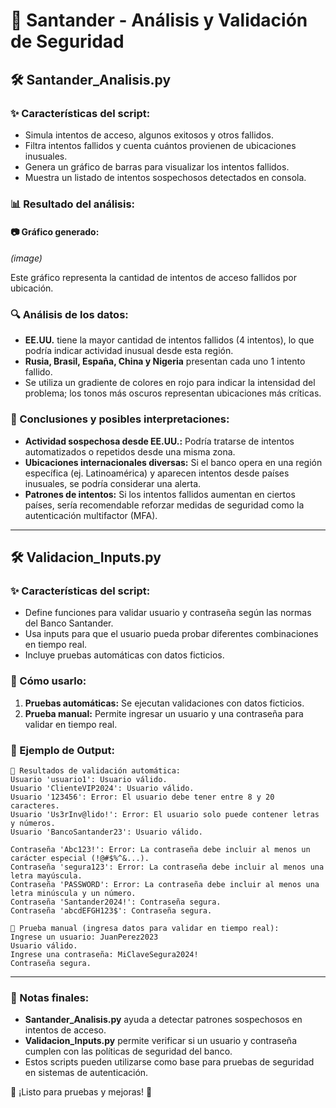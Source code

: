 # 📌 Santander - Análisis y Validación de Seguridad

## 🛠 Santander_Analisis.py

### ✨ Características del script:
- Simula intentos de acceso, algunos exitosos y otros fallidos.
- Filtra intentos fallidos y cuenta cuántos provienen de ubicaciones inusuales.
- Genera un gráfico de barras para visualizar los intentos fallidos.
- Muestra un listado de intentos sospechosos detectados en consola.

### 📊 Resultado del análisis:

#### 📷 **Gráfico generado:**
_(image)_

Este gráfico representa la cantidad de intentos de acceso fallidos por ubicación.

### 🔍 Análisis de los datos:
- **EE.UU.** tiene la mayor cantidad de intentos fallidos (4 intentos), lo que podría indicar actividad inusual desde esta región.
- **Rusia, Brasil, España, China y Nigeria** presentan cada uno 1 intento fallido.
- Se utiliza un gradiente de colores en rojo para indicar la intensidad del problema; los tonos más oscuros representan ubicaciones más críticas.

### 📌 Conclusiones y posibles interpretaciones:
- **Actividad sospechosa desde EE.UU.:** Podría tratarse de intentos automatizados o repetidos desde una misma zona.
- **Ubicaciones internacionales diversas:** Si el banco opera en una región específica (ej. Latinoamérica) y aparecen intentos desde países inusuales, se podría considerar una alerta.
- **Patrones de intentos:** Si los intentos fallidos aumentan en ciertos países, sería recomendable reforzar medidas de seguridad como la autenticación multifactor (MFA).

---

## 🛠 Validacion_Inputs.py

### ✨ Características del script:
- Define funciones para validar usuario y contraseña según las normas del Banco Santander.
- Usa inputs para que el usuario pueda probar diferentes combinaciones en tiempo real.
- Incluye pruebas automáticas con datos ficticios.

### 🚀 Cómo usarlo:
1. **Pruebas automáticas:** Se ejecutan validaciones con datos ficticios.
2. **Prueba manual:** Permite ingresar un usuario y una contraseña para validar en tiempo real.

### 📌 Ejemplo de Output:

```
🔹 Resultados de validación automática:
Usuario 'usuario1': Usuario válido.
Usuario 'ClienteVIP2024': Usuario válido.
Usuario '123456': Error: El usuario debe tener entre 8 y 20 caracteres.
Usuario 'Us3rInv@lido!': Error: El usuario solo puede contener letras y números.
Usuario 'BancoSantander23': Usuario válido.

Contraseña 'Abc123!': Error: La contraseña debe incluir al menos un carácter especial (!@#$%^&...).
Contraseña 'segura123': Error: La contraseña debe incluir al menos una letra mayúscula.
Contraseña 'PASSWORD': Error: La contraseña debe incluir al menos una letra minúscula y un número.
Contraseña 'Santander2024!': Contraseña segura.
Contraseña 'abcdEFGH123$': Contraseña segura.

🔹 Prueba manual (ingresa datos para validar en tiempo real):
Ingrese un usuario: JuanPerez2023
Usuario válido.
Ingrese una contraseña: MiClaveSegura2024!
Contraseña segura.
```

---

### 📌 Notas finales:
- **Santander_Analisis.py** ayuda a detectar patrones sospechosos en intentos de acceso.
- **Validacion_Inputs.py** permite verificar si un usuario y contraseña cumplen con las políticas de seguridad del banco.
- Estos scripts pueden utilizarse como base para pruebas de seguridad en sistemas de autenticación.

🚀 ¡Listo para pruebas y mejoras! 🎯